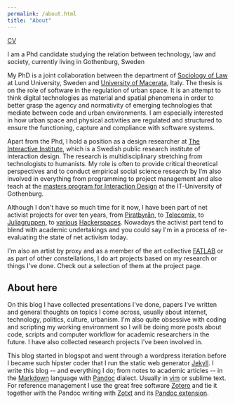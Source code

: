 ```yaml
---
permalink: /about.html
title: "About"
---
```


[CV](http://files.magnu.se/MagnusCV.pdf)

I am a Phd candidate studying the relation between technology, law and society, currently living in Gothenburg, Sweden

My PhD is a joint collaboration between the department of [Sociology of Law](http://www.soclaw.lu.se/magnus-eriksson) at Lund University, Sweden and [University of Macerata](http://www.unimc.it/en), Italy. The thesis is on the role of software in the regulation of urban space. It is an attempt to think digital technologies as material and spatial phenomena in order to better grasp the agency and normativity of emerging technologies that mediate between code and urban environments. I am especially interested in how urban space and physical activities are regulated and structured to ensure the functioning, capture and compliance with software systems.

Apart from the Phd, I hold a position as a design researcher at [The Interactive Institute](https://www.tii.se/people/magnus-eriksson), which is a Swedish public research institute of interaction design. The research is multidisciplinary stretching from technologists to humanists. My role is often to provide critical theoretical perspectives and to conduct empirical social science research by I’m also involved in everything from programming to project management and also teach at the [masters program for Interaction Design](http://ixdcth.se/) at the IT-University of Gothenburg.

Although I don't have so much time for it now, I have been part of net activist projects for over ten years, from [Piratbyrån](http://en.wikipedia.org/wiki/Piratbyr%C3%A5n), to [Telecomix](http://en.wikipedia.org/wiki/Telecomix), to [Juliagruppen](https://twitter.com/Juliagruppen), to [various](http://forskningsavd.se/) [Hackerspaces](http://gbg.hackerspace.se/). Nowadays the activist part tend to blend with academic undertakings and you could say I'm in a process of re-evaluating the state of net activism today.

I'm also an artist by proxy and as a member of the art collective [FATLAB](http://fffff.at/) or as part of other constellations, I do art projects based on my research or things I've done. Check out a selection of them at the project page.

## About here

On this blog I have collected presentations I've done, papers I've written and general thoughts on topics I come across, usually about internet, technology, politics, culture, urbanism.  I'm also quite obsessive with coding and scripting my working environment so I will be doing more posts about code, scripts and computer workflow for academic researchers  in the future. I have also collected research projects I've been involved in.

This blog started in blogspot and went through a wordpress iteration before I became such hipster coder that I run the static web generator [Jekyll](http://jekyllrb.com/). I write this blog -- and everything I do; from notes to academic articles -- in the [Markdown](http://daringfireball.net/projects/markdown/)  language with [Pandoc](http://johnmacfarlane.net/pandoc/README.html) dialect. Usually in [vim](https://github.com/blay/dotfiles/blob/master/vimrc) or sublime text. For reference management I use the great free software [Zotero](https://www.zotero.org/magnu.se) and tie it together with the Pandoc writing with [Zotxt](https://bitbucket.org/egh/zotxt) and its [Pandoc extension](https://pypi.python.org/pypi/pandoc-zotxt/0.1.11).

